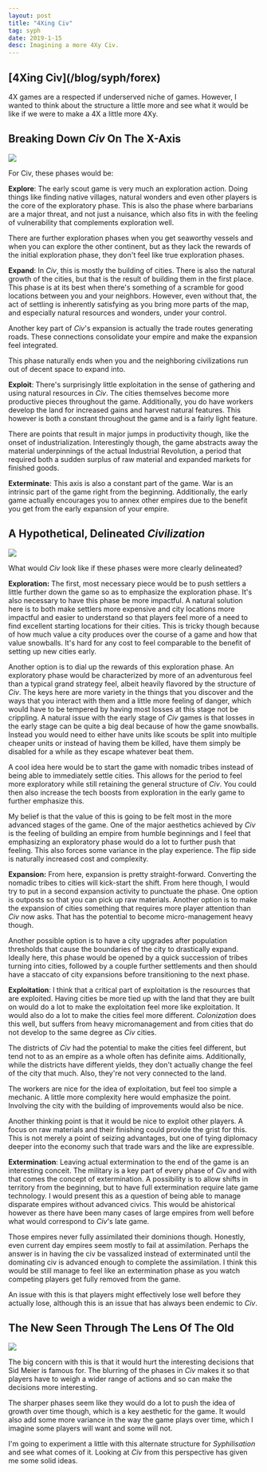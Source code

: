 ```yaml
---
layout: post
title: "4Xing Civ"
tag: syph
date: 2019-1-15
desc: Imagining a more 4Xy Civ.
---
```

<h2>[4Xing Civ](/blog/syph/forex)</h2>

4X games are a respected if underserved niche of games. However, I wanted to think about the structure a little more and see what it would be like if we were to make a 4X a little more 4Xy.

## Breaking Down *Civ* On The X-Axis
<img src="/blogImages/civ6.png" />

For Civ, these phases would be:


<b>Explore</b>: The early scout game is very much an exploration action. Doing things like finding native villages, natural wonders and even other players is the core of the exploratory phase. This is also the phase where barbarians are a major threat, and not just a nuisance, which also fits in with the feeling of vulnerability that complements exploration well.


There are further exploration phases when you get seaworthy vessels and when you can explore the other continent, but as they lack the rewards of the initial exploration phase, they don't feel like true exploration phases.


<b>Expand</b>: In *Civ*, this is mostly the building of cities. There is also the natural growth of the cities, but that is the result of building them in the first place. This phase is at its best when there's something of a scramble for good locations between you and your neighbors. However, even without that, the act of settling is inherently satisfying as you bring more parts of the map, and especially natural resources and wonders, under your control.


Another key part of *Civ*'s expansion is actually the trade routes generating roads. These connections consolidate your empire and make the expansion feel integrated.


This phase naturally ends when you and the neighboring civilizations run out of decent space to expand into.


<b>Exploit</b>: There's surprisingly little exploitation in the sense of gathering and using natural resources in *Civ*. The cities themselves become more productive pieces throughout the game. Additionally, you do have workers develop the land for increased gains and harvest natural features. This however is both a constant throughout the game and is a fairly light feature.


There are points that result in major jumps in productivity though, like the onset of industrialization. Interestingly though, the game abstracts away the material underpinnings of the actual Industrial Revolution, a period that required both a sudden surplus of raw material and expanded markets for finished goods.


<b>Exterminate</b>: This axis is also a constant part of the game. War is an intrinsic part of the game right from the beginning. Additionally, the early game actually encourages you to annex other empires due to the benefit you get from the early expansion of your empire.

## A Hypothetical, Delineated *Civilization*
<img src="/blogImages/civTech3.png" />

What would *Civ* look like if these phases were more clearly delineated?


<b>Exploration:</b> The first, most necessary piece would be to push settlers a little further down the game so as to emphasize the exploration phase. It's also necessary to have this phase be more impactful. A natural solution here is to both make settlers more expensive and city locations more impactful and easier to understand so that players feel more of a need to find excellent starting locations for their cities. This is tricky though because of how much value a city produces over the course of a game and how that value snowballs. It's hard for any cost to feel comparable to the benefit of setting up new cities early.


Another option is to dial up the rewards of this exploration phase. An exploratory phase would be characterized by more of an adventurous feel than a typical grand strategy feel, albeit heavily flavored by the structure of *Civ*. The keys here are more variety in the things that you discover and the ways that you interact with them and a little more feeling of danger, which would have to be tempered by having most losses at this stage not be crippling. A natural issue with the early stage of *Civ* games is that losses in the early stage can be quite a big deal because of how the game snowballs. Instead you would need to either have units like scouts be split into multiple cheaper units or instead of having them be killed, have them simply be disabled for a while as they escape whatever beat them.


A cool idea here would be to start the game with nomadic tribes instead of being able to immediately settle cities. This allows for the period to feel more exploratory while still retaining the general structure of *Civ*. You could then also increase the tech boosts from exploration in the early game to further emphasize this.


My belief is that the value of this is going to be felt most in the more advanced stages of the game. One of the major aesthetics achieved by *Civ* is the feeling of building an empire from humble beginnings and I feel that emphasizing an exploratory phase would do a lot to further push that feeling. This also forces some variance in the play experience. The flip side is naturally increased cost and complexity.


<b>Expansion:</b> From here, expansion is pretty straight-forward. Converting the nomadic tribes to cities will kick-start the shift. From here though, I would try to put in a second expansion activity to punctuate the phase. One option is outposts so that you can pick up raw materials. Another option is to make the expansion of cities something that requires more player attention than *Civ* now asks. That has the potential to become micro-management heavy though.


Another possible option is to have a city upgrades after population thresholds that cause the boundaries of the city to drastically expand. Ideally here, this phase would be opened by a quick succession of tribes turning into cities, followed by a couple further settlements and then should have a staccato of city expansions before transitioning to the next phase.


<b>Exploitation</b>: I think that a critical part of exploitation is the resources that are exploited. Having cities be more tied up with the land that they are built on would do a lot to make the exploitation feel more like exploitation. It would also do a lot to make the cities feel more different. *Colonization* does this well, but suffers from heavy micromanagement and from cities that do not develop to the same degree as *Civ* cities.


The districts of *Civ* had the potential to make the cities feel different, but tend not to as an empire as a whole often has definite aims. Additionally, while the districts have different yields, they don't actually change the feel of the city that much. Also, they're not very connected to the land.


The workers are nice for the idea of exploitation, but feel too simple a mechanic. A little more complexity here would emphasize the point. Involving the city with the building of improvements would also be nice.


Another thinking point is that it would be nice to exploit other players. A focus on raw materials and their finishing could provide the grist for this. This is not merely a point of seizing advantages, but one of tying diplomacy deeper into the economy such that trade wars and the like are expressible.


<b>Extermination</b>: Leaving actual extermination to the end of the game is an interesting conceit. The military is a key part of every phase of *Civ* and with that comes the concept of extermination. A possibility is to allow shifts in territory from the beginning, but to have full extermination require late game technology. I would present this as a question of being able to manage disparate empires without advanced civics. This would be ahistorical however as there have been many cases of large empires from well before what would correspond to *Civ*'s late game.


Those empires never fully assimilated their dominions though. Honestly, even current day empires seem mostly to fail at assimilation. Perhaps the answer is in having the civ be vassalized instead of exterminated until the dominating civ is advanced enough to complete the assimilation. I think this would be still manage to feel like an extermination phase as you watch competing players get fully removed from the game.


An issue with this is that players might effectively lose well before they actually lose, although this is an issue that has always been endemic to *Civ*.

## The New Seen Through The Lens Of The Old
<img src="/blogImages/civUnit2.png" />

The big concern with this is that it would hurt the interesting decisions that Sid Meier is famous for. The blurring of the phases in *Civ* makes it so that players have to weigh a wider range of actions and so can make the decisions more interesting.


The sharper phases seem like they would do a lot to push the idea of growth over time though, which is a key aesthetic for the game. It would also add some more variance in the way the game plays over time, which I imagine some players will want and some will not.


I'm going to experiment a little with this alternate structure for *Syphilisation* and see what comes of it. Looking at *Civ* from this perspective has given me some solid ideas.

